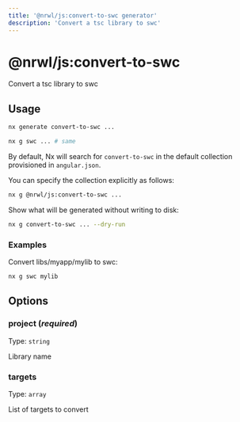 ```yaml
---
title: '@nrwl/js:convert-to-swc generator'
description: 'Convert a tsc library to swc'
---
```


# @nrwl/js:convert-to-swc

Convert a tsc library to swc

## Usage

```bash
nx generate convert-to-swc ...
```

```bash
nx g swc ... # same
```

By default, Nx will search for `convert-to-swc` in the default collection provisioned in `angular.json`.

You can specify the collection explicitly as follows:

```bash
nx g @nrwl/js:convert-to-swc ...
```

Show what will be generated without writing to disk:

```bash
nx g convert-to-swc ... --dry-run
```

### Examples

Convert libs/myapp/mylib to swc:

```bash
nx g swc mylib
```

## Options

### project (_**required**_)

Type: `string`

Library name

### targets

Type: `array`

List of targets to convert
